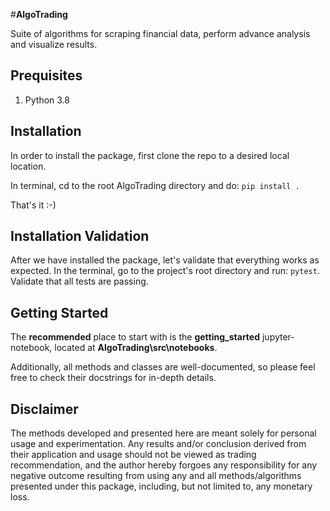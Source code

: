 #**AlgoTrading**

Suite of algorithms for scraping financial data, perform advance analysis and
 visualize results.

## Prequisites
1. Python 3.8

## Installation 
In order to install the package, first clone the repo to a desired local
location. 

In terminal, cd to the root AlgoTrading directory and do:
`
pip install .
`

That's it :-)

## Installation Validation
After we have installed the package, let's validate that everything works as expected.
In the terminal, go to the project's root directory and run: `pytest`.
Validate that all tests are passing.

## Getting Started
The **recommended** place to start with is the **getting_started** jupyter-notebook, 
located at **AlgoTrading\src\notebooks**.

Additionally, all methods and classes are well-documented, so please feel free to check
their docstrings for in-depth details.

## Disclaimer
The methods developed and presented here are meant solely for personal usage and 
experimentation. Any results and/or conclusion derived from their application and usage
should not be viewed as trading recommendation, and the author hereby forgoes any
responsibility for any negative outcome resulting from using any and all methods/algorithms
presented under this package, including, but not limited to, any monetary loss.
